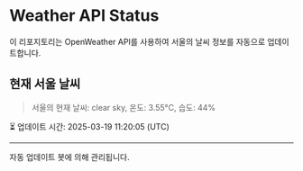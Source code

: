 
# Weather API Status

이 리포지토리는 OpenWeather API를 사용하여 서울의 날씨 정보를 자동으로 업데이트합니다.

## 현재 서울 날씨
> 서울의 현재 날씨: clear sky, 온도: 3.55°C, 습도: 44%

⏳ 업데이트 시간: 2025-03-19 11:20:05 (UTC)

---
자동 업데이트 봇에 의해 관리됩니다.
